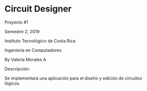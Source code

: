 # Circuit Designer
Proyecto #1

Semestre 2, 2019

Instituto Tecnológico de Costa Rica

Ingeniería en Computadores

By Valeria Morales A


Descripción:

Se implementará una aplicación para el diseño y edición de circuitos lógicos.



